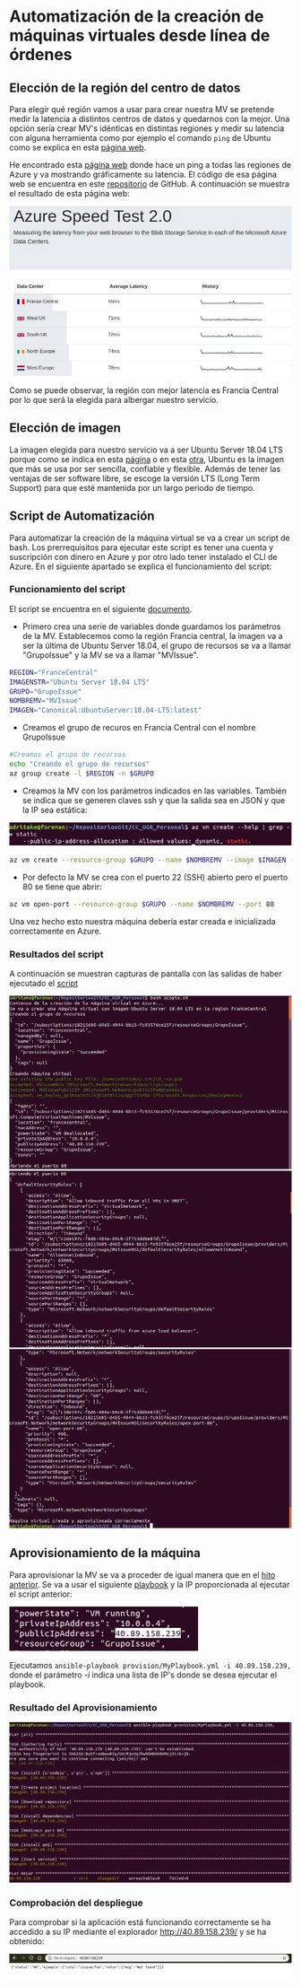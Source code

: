 # Automatización de la creación de máquinas virtuales desde línea de órdenes
## Elección de la región del centro de datos

Para elegir qué región vamos a usar para crear nuestra MV se pretende medir la latencia a distintos centros de datos y quedarnos con la mejor. Una opción sería crear MV's idénticas en distintas regiones y medir su latencia con alguna herramienta como por ejemplo el comando `ping` de Ubuntu como se explica en esta [página web](http://somebooks.es/uso-del-comando-ping-ubuntu/).

He encontrado esta [página web](https://azurespeedtest.azurewebsites.net/) donde hace un ping a todas las regiones de Azure y va mostrando gráficamente su latencia. El código de esa página web se encuentra en este [repositorio](https://github.com/richorama/AzureSpeedTest2) de GitHub. A continuación se muestra el resultado de esta página web:

![latencia.png](./img/Latencia.png)

Como se puede observar, la región con mejor latencia es Francia Central por lo que será la elegida para albergar nuestro servicio.

## Elección de imagen

La imagen elegida para nuestro servicio va a ser Ubuntu Server 18.04 LTS porque como se indica en esta [página](https://www.colocationamerica.com/blog/best-operating-systems-for-business-and-personal-use) o en esta [otra](https://www.whoishostingthis.com/compare/operating-systems/), Ubuntu es la imagen que más se usa por ser sencilla, confiable y flexible. Además de tener las ventajas de ser software libre, se escoge la versión LTS (Long Term Support) para que esté mantenida por un largo periodo de tiempo.

## Script de Automatización

Para automatizar la creación de la máquina virtual se va a crear un script de bash. Los prerrequisitos para ejecutar este script es tener una cuenta y suscripción con dinero en Azure y por otro lado tener instalado el CLI de Azure. En el siguiente apartado se explica el funcionamiento del script:

### Funcionamiento del script
El script se encuentra en el siguiente [documento](../acopio.sh).

- Primero crea una serie de variables donde guardamos los parámetros de la MV. Establecemos como la región Francia central, la imagen va a ser la última de Ubuntu Server 18.04, el grupo de recursos se va a llamar "GrupoIssue" y la MV se va a llamar "MVIssue".
```bash
REGION="FranceCentral"
IMAGENSTR="Ubuntu Server 18.04 LTS"
GRUPO="GrupoIssue"
NOMBREMV="MVIssue"
IMAGEN="Canonical:UbuntuServer:18.04-LTS:latest"
```

- Creamos el grupo de recuros en Francia Central con el nombre GrupoIssue
```bash
#Creamos el grupo de recursos
echo "Creando el grupo de recursos"
az group create -l $REGION -n $GRUPO
```
- Creamos la MV con los parámetros indicados en las variables. También se indica que se generen claves ssh y que la salida sea en JSON y que la IP sea estática:

![ip estatica](./img/ipestatica.png)

```bash
az vm create --resource-group $GRUPO --name $NOMBREMV --image $IMAGEN --generate-ssh-keys --output json --verbose --public-ip-address-allocation static
```
- Por defecto la MV se crea con el puerto 22 (SSH) abierto pero el puerto 80 se tiene que abrir:

```bash
az vm open-port --resource-group $GRUPO --name $NOMBREMV --port 80
```

Una vez hecho esto nuestra máquina debería estar creada e inicializada correctamente en Azure.

### Resultados del script
A continuación se muestran capturas de pantalla con las salidas de haber ejecutado el [script](../acopio.sh)

![acopio1.png](./img/acopio1.png)
![acopio2.png](./img/acopio2.png)
![acopio3.png](./img/acopio3.png)

## Aprovisionamiento de la máquina

Para aprovisionar la MV se va a proceder de igual manera que en el [hito anterior](./Provision.md). Se va a usar el siguiente [playbook](../provision/MyPlaybook.yml) y la IP proporcionada al ejecutar el script anterior:

![ip MV](./img/IPMV.png)

Ejecutamos `ansible-playbook provision/MyPlaybook.yml -i 40.89.158.239,` donde el parámetro *-i* indica una lista de IP's donde se desea ejecutar el playbook.

### Resultado del Aprovisionamiento

![aprovisionamiento acopio](./img/acopioprovision.png)

### Comprobación del despliegue

Para comprobar si la aplicación está funcionando correctamente se ha accedido a su IP mediante el explorador http://40.89.158.239/ y se ha obtenido:

![test acopio](./img/acopiotest.png)
